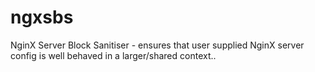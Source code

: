 ngxsbs
======

NginX Server Block Sanitiser - ensures that user supplied NginX server config is well behaved in a larger/shared context..